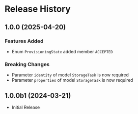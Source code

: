 # Release History

## 1.0.0 (2025-04-20)

### Features Added

  - Enum `ProvisioningState` added member `ACCEPTED`

### Breaking Changes

  - Parameter `identity` of model `StorageTask` is now required
  - Parameter `properties` of model `StorageTask` is now required

## 1.0.0b1 (2024-03-21)

* Initial Release
